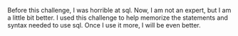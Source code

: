 Before this challenge, I was horrible at sql. Now, I am not an expert, but I am a little bit better. I used this challenge to help memorize the statements and syntax needed to use sql. Once I use it more, I will be even better.